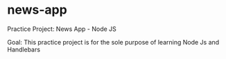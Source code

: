 # news-app
 Practice Project: News App - Node JS

Goal: This practice project is for the sole purpose of learning Node Js and Handlebars